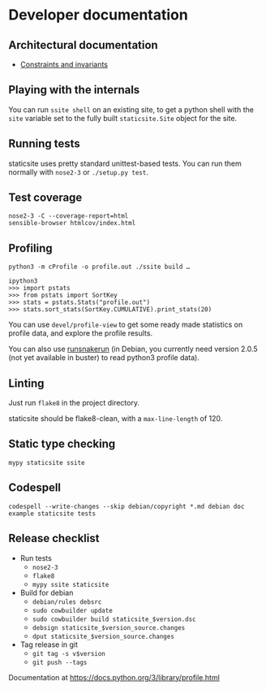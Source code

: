 # Developer documentation

## Architectural documentation

* [Constraints and invariants](constraints.md)

## Playing with the internals

You can run `ssite shell` on an existing site, to get a python shell with the
`site` variable set to the fully built `staticsite.Site` object for the site.

## Running tests

staticsite uses pretty standard unittest-based tests. You can run them normally
with `nose2-3` or `./setup.py test`.

## Test coverage

```
nose2-3 -C --coverage-report=html
sensible-browser htmlcov/index.html
```

## Profiling

```
python3 -m cProfile -o profile.out ./ssite build …

ipython3
>>> import pstats
>>> from pstats import SortKey
>>> stats = pstats.Stats("profile.out")
>>> stats.sort_stats(SortKey.CUMULATIVE).print_stats(20)
```

You can use `devel/profile-view` to get some ready made statistics on profile
data, and explore the profile results.

You can also use [runsnakerun](http://www.vrplumber.com/programming/runsnakerun/)
(in Debian, you currently need version 2.0.5 (not yet available in buster) to
read python3 profile data).


## Linting

Just run `flake8` in the project directory.

staticsite should be flake8-clean, with a `max-line-length` of 120.


## Static type checking

```
mypy staticsite ssite
```


## Codespell

```
codespell --write-changes --skip debian/copyright *.md debian doc example staticsite tests
```


## Release checklist

* Run tests
    * `nose2-3`
    * `flake8`
    * `mypy ssite staticsite`
* Build for debian
    * `debian/rules debsrc`
    * `sudo cowbuilder update`
    * `sudo cowbuilder build staticsite_$version.dsc`
    * `debsign staticsite_$version_source.changes`
    * `dput staticsite_$version_source.changes`
* Tag release in git
    * `git tag -s v$version`
    * `git push --tags`


Documentation at <https://docs.python.org/3/library/profile.html>
